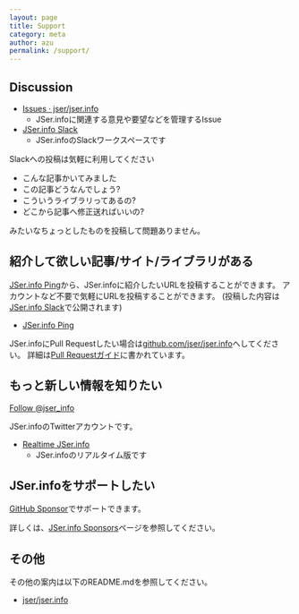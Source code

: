 ```yaml
---
layout: page
title: Support
category: meta
author: azu
permalink: /support/
---
```


## Discussion

- [Issues · jser/jser.info](https://github.com/jser/jser.info/issues "Issues · jser/jser.info")
	- JSer.infoに関連する意見や要望などを管理するIssue
- [JSer.info Slack](https://join.slack.com/t/jserinfo/shared_invite/zt-g2shzp7o-f_tj6OaphCAFw5Qlt2Jw0A)
	- JSer.infoのSlackワークスペースです

Slackへの投稿は気軽に利用してください

- こんな記事かいてみました
- この記事どうなんでしょう?
- こういうライブラリってあるの?
- どこから記事へ修正送ればいいの?

みたいなちょっとしたものを投稿して問題ありません。

## 紹介して欲しい記事/サイト/ライブラリがある

[JSer.info Ping](https://tally.so/r/mVJVRN)から、JSer.infoに紹介したいURLを投稿することができます。
アカウントなど不要で気軽にURLを投稿することができます。
(投稿した内容は[JSer.info Slack](https://join.slack.com/t/jserinfo/shared_invite/zt-g2shzp7o-f_tj6OaphCAFw5Qlt2Jw0A)で公開されます)

- [JSer.info Ping](https://tally.so/r/mVJVRN)

JSer.infoにPull Requestしたい場合は[github.com/jser/jser.info](https://github.com/jser/jser.info)へしてください。
詳細は[Pull Requestガイド](https://github.com/jser/jser.info/blob/gh-pages/CONTRIBUTING.md "Pull Requestガイド")に書かれています。

## もっと新しい情報を知りたい

<a href="https://twitter.com/jser_info" class="twitter-follow-button" data-show-count="false" data-size="large">Follow @jser_info</a>
<script>!function(d,s,id){var js,fjs=d.getElementsByTagName(s)[0],p=/^http:/.test(d.location)?'http':'https';if(!d.getElementById(id)){js=d.createElement(s);js.id=id;js.src=p+'://platform.twitter.com/widgets.js';fjs.parentNode.insertBefore(js,fjs);}}(document, 'script', 'twitter-wjs');</script>

JSer.infoのTwitterアカウントです。

- [Realtime JSer.info](http://realtime.jser.info/)
	- JSer.infoのリアルタイム版です

## JSer.infoをサポートしたい

[GitHub Sponsor](https://github.com/sponsors/azu)でサポートできます。

詳しくは、[JSer.info Sponsors](/sponsor/)ページを参照してください。

## その他

その他の案内は以下のREADME.mdを参照してください。

- [jser/jser.info](https://github.com/jser/jser.info/ "jser/jser.info")
